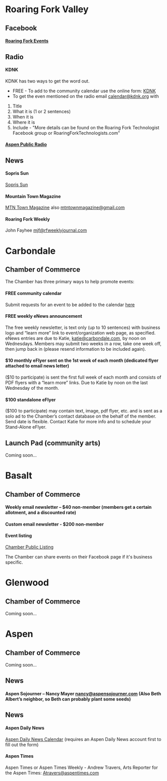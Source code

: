 
# Roaring Fork Valley
## Facebook
#### [Roaring Fork Events](https://www.facebook.com/groups/RFVEvents/)

## Radio
#### KDNK
KDNK has two ways to get the word out. 
* FREE - To add to the community calendar use the online form: [KDNK](http://www.kdnk.org/community-calendar/events/create#event-guidelines)
* To get the even mentioned on the radio email calendar@kdnk.org with 
1. Title
2. What it is (1 or 2 sentences)
3. When it is
4. Where it is
5. Include - "More details can be found on the Roaring Fork Technologist Facebook group or RoaringForkTechnologists.com"
#### [Aspen Public Radio](https://www.aspenpublicradio.org/community-calendar/events/create)

## News
#### Sopris Sun 
[Sopris Sun](https://www.soprissun.com/events/community/add)
#### Mountain Town Magazine
[MTN Town Magazine](https://mtntownmagazine.com/events-calendar/) also mtntownmagazine@gmail.com
#### Roaring Fork Weekly
John Fayhee mjf@rfweeklyjournal.com


####

# Carbondale

## Chamber of Commerce
The Chamber has three primary ways to help promote events:
#### FREE community calendar
Submit requests for an event to be added to the calendar [here](http://carbondalechamber.chambermaster.com/events/public-submission)
#### FREE weekly eNews announcement
The free weekly newsletter, is text only (up to 10 sentences) with business logo and “learn more” link to event/organization web page, as specified. eNews entries are due to Katie, katie@carbondale.com, by noon on Wednesdays. Members may submit two weeks in a row, take one week off, then jump back in (please resend information to be included again).

#### $10 monthly eFlyer sent on the 1st week of each month (dedicated flyer attached to email news letter)
($10 to participate) is sent the first full week of each month and consists of PDF flyers with a “learn more” links. Due to Katie by noon on the last Wednesday of the month.

#### $100 standalone eFlyer
($100 to participate) may contain text, image, pdf flyer, etc. and is sent as a solo ad to the Chamber’s contact database on the behalf of the member. Send date is flexible. Contact Katie for more info and to schedule your Stand-Alone eFlyer.

## Launch Pad (community arts)
Coming soon...

# Basalt
## Chamber of Commerce
#### Weekly email newsletter – $40 non-member (members get a certain allotment, and a discounted rate)
#### Custom email newsletter - $200 non-member
#### Event listing
[Chamber Public Listing](http://business.basaltchamber.org/events/public-submission)

The Chamber can share events on their Facebook page if it's business specific.

# Glenwood
## Chamber of Commerce
Coming soon...

# Aspen
## Chamber of Commerce
Coming soon...
## News
#### Aspen Sojourner – Nancy Mayer nancy@aspensojourner.com (Also Beth Albert’s neighbor, so Beth can probably plant some seeds)

## News
#### Aspen Daily News
[Aspen Daily News Calendar](https://www.aspendailynews.com/users/admin/calendar/event/) (requires an Aspen Daily News account first to fill out the form)

#### Aspen Times
Aspen Times or Aspen Times Weekly - Andrew Travers, Arts Reporter for the Aspen Times: Atravers@aspentimes.com     


